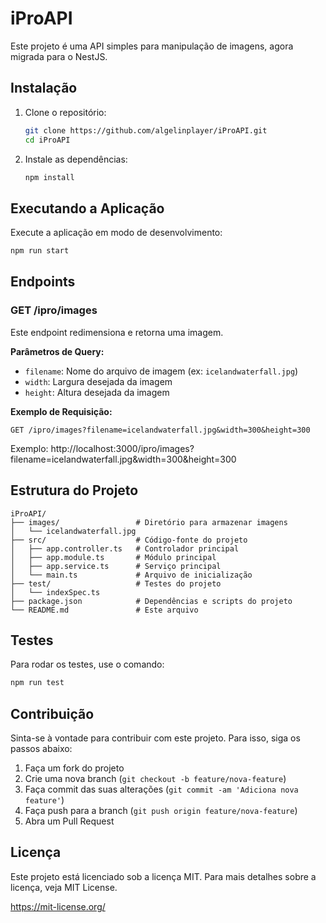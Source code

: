 # iProAPI

Este projeto é uma API simples para manipulação de imagens, agora migrada para o NestJS.

## Instalação

1. Clone o repositório:
   ```bash
   git clone https://github.com/algelinplayer/iProAPI.git
   cd iProAPI
   ```

2. Instale as dependências:
   ```bash
   npm install
   ```

## Executando a Aplicação

Execute a aplicação em modo de desenvolvimento:

```bash
npm run start
```

## Endpoints

### GET /ipro/images

Este endpoint redimensiona e retorna uma imagem.

**Parâmetros de Query:**
- `filename`: Nome do arquivo de imagem (ex: `icelandwaterfall.jpg`)
- `width`: Largura desejada da imagem
- `height`: Altura desejada da imagem

**Exemplo de Requisição:**
```http
GET /ipro/images?filename=icelandwaterfall.jpg&width=300&height=300
```
Exemplo: http://localhost:3000/ipro/images?filename=icelandwaterfall.jpg&width=300&height=300

## Estrutura do Projeto

```plaintext
iProAPI/
├── images/                 # Diretório para armazenar imagens
│   └── icelandwaterfall.jpg
├── src/                    # Código-fonte do projeto
│   ├── app.controller.ts   # Controlador principal
│   ├── app.module.ts       # Módulo principal
│   ├── app.service.ts      # Serviço principal
│   └── main.ts             # Arquivo de inicialização
├── test/                   # Testes do projeto
│   └── indexSpec.ts
├── package.json            # Dependências e scripts do projeto
└── README.md               # Este arquivo
```

## Testes

Para rodar os testes, use o comando:

```bash
npm run test
```

## Contribuição

Sinta-se à vontade para contribuir com este projeto. Para isso, siga os passos abaixo:

1. Faça um fork do projeto
2. Crie uma nova branch (`git checkout -b feature/nova-feature`)
3. Faça commit das suas alterações (`git commit -am 'Adiciona nova feature'`)
4. Faça push para a branch (`git push origin feature/nova-feature`)
5. Abra um Pull Request

## Licença

Este projeto está licenciado sob a licença MIT. Para mais detalhes sobre a licença, veja MIT License.

https://mit-license.org/


